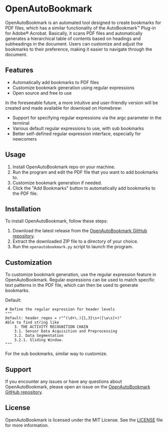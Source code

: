 # OpenAutoBookmark

OpenAutoBookmark is an automated tool designed to create bookmarks for PDF files, which has a similar functionality of the AutoBookmark™ Plug-in for Adobe® Acrobat. 
Basically, it scans PDF files and automatically generates a hierarchical table of contents based on headings and subheadings in the document. 
Users can customize and adjust the bookmarks to their preference, making it easier to navigate through the document. 

## Features

- Automatically add bookmarks to PDF files
- Customize bookmark generation using regular expressions
- Open source and free to use

In the foreseeable future, a more intuitive and user-friendly version will be created and made available for download on Homebrew:

- Support for specifying regular expressions via the argc parameter in the terminal
- Various default regular expressions to use, with sub bookmarks
- Better self-defined regular expression interface, especially for newcomers


## Usage

1. Install OpenAutoBookmark repo on your machine.
2. Run the program and edit the PDF file that you want to add bookmarks to.
3. Customize bookmark generation if needed.
4. Click the "Add Bookmarks" button to automatically add bookmarks to the PDF file.

## Installation

To install OpenAutoBookmark, follow these steps:

1. Download the latest release from the [OpenAutoBookmark GitHub repository](https://github.com/SYXiao2002/OpenAutoBookmark/releases).
2. Extract the downloaded ZIP file to a directory of your choice.
3. Run the `openautobookmark.py` script to launch the program.

## Customization

To customize bookmark generation, use the regular expression feature in OpenAutoBookmark. Regular expressions can be used to match specific text patterns in the PDF file, which can then be used to generate bookmarks.

Default:
```
# Define the regular expression for header levels
""" 
Default: header_regex = r"^(\d+\.){1,3}\s+([\w\s]+)"
Able to find string like 
    3. THE ACTIVITY RECOGNITION CHAIN
    3.1. Sensor Data Acquisition and Preprocessing
    3.2. Data Segmentation
    3.2.1. Sliding Window.
""" 
```
For the sub bookmarks, similar way to customize.


## Support

If you encounter any issues or have any questions about OpenAutoBookmark, please open an issue on the [OpenAutoBookmark GitHub repository](https://github.com/SYXiao2002/OpenAutoBookmark/issues).

## License

OpenAutoBookmark is licensed under the MIT License. See the [LICENSE](LICENSE) file for more information.
